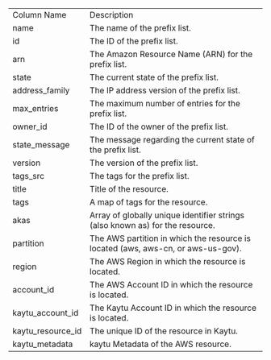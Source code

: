 <table>
	<tr><td>Column Name</td><td>Description</td></tr>
	<tr><td>name</td><td>The name of the prefix list.</td></tr>
	<tr><td>id</td><td>The ID of the prefix list.</td></tr>
	<tr><td>arn</td><td>The Amazon Resource Name (ARN) for the prefix list.</td></tr>
	<tr><td>state</td><td>The current state of the prefix list.</td></tr>
	<tr><td>address_family</td><td>The IP address version of the prefix list.</td></tr>
	<tr><td>max_entries</td><td>The maximum number of entries for the prefix list.</td></tr>
	<tr><td>owner_id</td><td>The ID of the owner of the prefix list.</td></tr>
	<tr><td>state_message</td><td>The message regarding the current state of the prefix list.</td></tr>
	<tr><td>version</td><td>The version of the prefix list.</td></tr>
	<tr><td>tags_src</td><td>The tags for the prefix list.</td></tr>
	<tr><td>title</td><td>Title of the resource.</td></tr>
	<tr><td>tags</td><td>A map of tags for the resource.</td></tr>
	<tr><td>akas</td><td>Array of globally unique identifier strings (also known as) for the resource.</td></tr>
	<tr><td>partition</td><td>The AWS partition in which the resource is located (aws, aws-cn, or aws-us-gov).</td></tr>
	<tr><td>region</td><td>The AWS Region in which the resource is located.</td></tr>
	<tr><td>account_id</td><td>The AWS Account ID in which the resource is located.</td></tr>
	<tr><td>kaytu_account_id</td><td>The Kaytu Account ID in which the resource is located.</td></tr>
	<tr><td>kaytu_resource_id</td><td>The unique ID of the resource in Kaytu.</td></tr>
	<tr><td>kaytu_metadata</td><td>kaytu Metadata of the AWS resource.</td></tr>
</table>